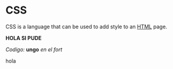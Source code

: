 # CSS

CSS is a language that can be used to add style to an [HTML](/wiki/HTML) page.


**HOLA SI PUDE**


*Codigo:* **ungo** *en el fort*


hola 

